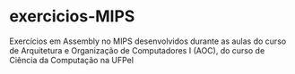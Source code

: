 # exercicios-MIPS
Exercícios em Assembly no MIPS desenvolvidos durante as aulas do curso de Arquitetura e Organização de Computadores I (AOC),  do curso de Ciência da Computação na UFPel

